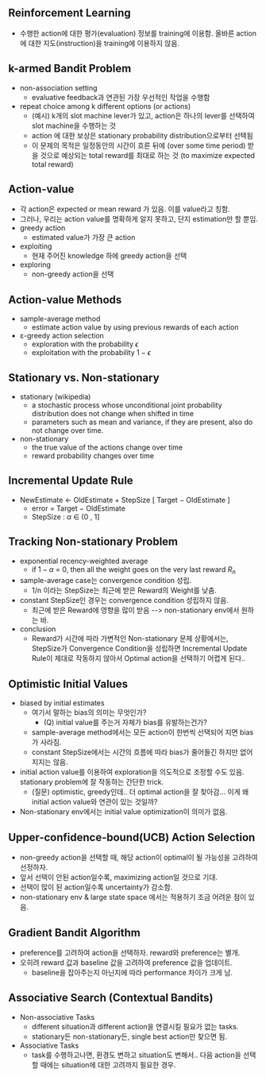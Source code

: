 
## Reinforcement Learning 
  * 수행한 action에 대한 평가(evaluation) 정보를 training에 이용함. 올바른 action에 대한 지도(instruction)을 training에 이용하지 않음.

## k-armed Bandit Problem 
  * non-association setting
    * evaluative feedback과 연관된 가장 우선적인 작업을 수행함
  * repeat choice among k different options (or actions)
    * (예시) k개의 slot machine lever가 있고, action은 하나의 lever를 선택하여 slot machine을 수행하는 것
    * action 에 대한 보상은 stationary probability distribution으로부터 선택됨
    * 이 문제의 목적은 일정동안의 시간이 흐른 뒤에 (over some time period) 받을 것으로 예상되는 total reward를 최대로 하는 것 (to maximize expected total reward)

## Action-value
  * 각 action은 expected or mean reward 가 있음. 이를 value라고 칭함. 
  * 그러나, 우리는 action value를 명확하게 알지 못하고, 단지 estimation만 할 뿐임.
  * greedy action
    * estimated value가 가장 큰 action
  * exploiting
    * 현재 주어진 knowledge 하에 greedy action을 선택
  * exploring
    * non-greedy action을 선택

## Action-value Methods
  * sample-average method
    * estimate action value by using previous rewards of each action
  * ε-greedy action selection
    * exploration with the probability $\epsilon$
    * exploitation with the probability $1- \epsilon$

## Stationary vs. Non-stationary
  * stationary (wikipedia)
    * a stochastic process whose unconditional joint probability distribution does not change when shifted in time
    * parameters such as mean and variance, if they are present, also do not change over time.
  * non-stationary
    * the true value of the actions change over time
    * reward probability changes over time

## Incremental Update Rule
  * NewEstimate ← OldEstimate + StepSize [ Target − OldEstimate ]
    * error = Target − OldEstimate
    * StepSize : $\alpha$ ∈ (0 , 1]

## Tracking Non-stationary Problem
  * exponential recency-weighted average
    * if $1 - \alpha$ = 0, then all the weight goes on the very last reward $R_n$
  * sample-average case는 convergence condition 성립.
    * 1/n 이라는 StepSize는 최근에 받은 Reward의 Weight를 낮춤.
  * constant StepSize인 경우는 convergence condition 성립하지 않음.
    * 최근에 받은 Reward에 영향을 많이 받음 --> non-stationary env에서 원하는 바. 
  * conclusion
    * Reward가 시간에 따라 가변적인 Non-stationary 문제 상황에서는, StepSize가 Convergence Condition을 성립하면 Incremental Update Rule이 제대로 작동하지 않아서 Optimal action을 선택하기 어렵게 된다.. 

## Optimistic Initial Values
  * biased by initial estimates
    * 여기서 말하는 bias의 의미는 무엇인가? 
      * (Q) initial value를 주는거 자체가 bias를 유발하는건가? 
    * sample-average method에서는 모든 action이 한번씩 선택되어 지면 bias가 사라짐.
    * constant StepSize에서는 시간의 흐름에 따라 bias가 줄어들긴 하지만 없어지지는 않음.
  * initial action value를 이용하여 exploration을 의도적으로 조정할 수도 있음. stationary problem에 잘 작동하는 간단한 trick.
    * (질문) optimistic, greedy인데.. 더 optimal action을 잘 찾아감... 이게 왜 initial action value와 연관이 있는 것일까?
  * Non-stationary env에서는 initial value optimization이 의미가 없음.

## Upper-confidence-bound(UCB) Action Selection
  * non-greedy action을 선택할 때, 해당 action이 optimal이 될 가능성을 고려하여 선정하자. 
  * 앞서 선택이 안된 action일수록, maximizing action일 것으로 기대.
  * 선택이 많이 된 action일수록 uncertainty가 감소함.
  * non-stationary env & large state space 에서는 적용하기 조금 어려운 점이 있음.

## Gradient Bandit Algorithm
  * preference를 고려하여 action을 선택하자. reward와 preference는 별개.
  * 오히려 reward 값과 baseline 값을 고려하여 preference 값을 업데이트.
    * baseline을 잡아주는지 아닌지에 따라 performance 차이가 크게 남.

## Associative Search (Contextual Bandits)
  * Non-associative Tasks
    * different situation과 different action을 연결시킬 필요가 없는 tasks.
    * stationary든 non-stationary든, single best action만 찾으면 됨.
  * Associative Tasks
    * task를 수행하고나면, 환경도 변하고 situation도 변해서.. 다음 action을 선택할 때에는 situation에 대한 고려까지 필요한 경우.
